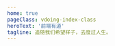 ```yaml
---
home: true
pageClass: vdoing-index-class
heroText: '前端有道'
tagline: 追随我们希望样子，去度过人生。
---
```


<ClientOnly>
  <Fantasy />
</ClientOnly>
